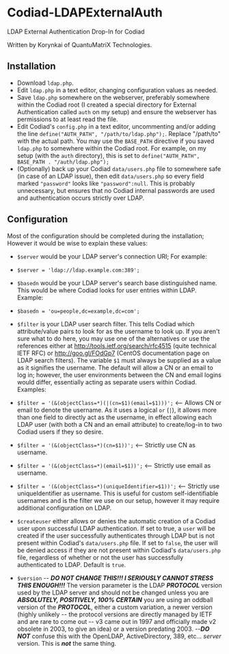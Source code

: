 # Codiad-LDAPExternalAuth
LDAP External Authentication Drop-In for Codiad

Written by Korynkai of QuantuMatriX Technologies.

## Installation

* Download `ldap.php`.
* Edit `ldap.php` in a text editor, changing configuration values as needed.
* Save `ldap.php` somewhere on the webserver, preferably somewhere within the Codiad root (I created a special directory for External Authentication called `auth` on my setup) and ensure the webserver has permissions to at least read the file.
* Edit Codiad's `config.php` in a text editor, uncommenting and/or adding the line `define("AUTH_PATH", "/path/to/ldap.php");`. Replace "/path/to" with the actual path. You may use the `BASE_PATH` directive if you saved `ldap.php` to somewhere within the Codiad root. For example, on my setup (with the `auth` directory), this is set to `define("AUTH_PATH", BASE_PATH . "/auth/ldap.php");`
* (Optionally) back up your Codiad `data/users.php` file to somewhere safe (in case of an LDAP issue), then edit `data/users.php` so every field marked `"password"` looks like `"password":null`. This is probably unnecessary, but ensures that no Codiad internal passwords are used and authentication occurs strictly over LDAP.

## Configuration

Most of the configuration should be completed during the installation; However it would be wise to explain these values:

* `$server` would be your LDAP server's connection URI; For example:
 * `$server = 'ldap://ldap.example.com:389';`

* `$basedn` would be your LDAP server's search base distinguished name. This would be where Codiad looks for user entries within LDAP. Example:
 * `$basedn = 'ou=people,dc=example,dc=com';`

* `$filter` is your LDAP user search filter. This tells Codiad which attribute/value pairs to look for as the username to look up. If you aren't sure what to do here, you may use one of the alternatives or use the references either at http://tools.ietf.org/search/rfc4515 (quite technical IETF RFC) or http://goo.gl/FOdGp7 (CentOS documentation page on LDAP search filters). The variable `$1` must always be supplied as a value as it signifies the username. The default will allow a CN or an email to log in; however, the user environments between the CN and email logins would differ, essentially acting as separate users within Codiad. Examples:
 * `$filter = '(&(objectClass=*)(|(cn=$1)(email=$1)))';` <-- Allows CN or email to denote the username. As it uses a logical `or` (`|`), it allows more than one field to directly act as the username, in effect allowing each LDAP user (with both a CN and an email attribute) to create/log-in to two Codiad users if they so desire.
 * `$filter = '(&(objectClass=*)(cn=$1))';` <-- Strictly use CN as username.
 * `$filter = '(&(objectClass=*)(email=$1))';` <-- Strictly use email as username.
 * `$filter = '(&(objectClass=*)(uniqueIdentifier=$1))';` <-- Strictly use uniqueIdentifier as username. This is useful for custom self-identifiable usernames and is the filter we use on our setup, however it may require additional configuration on LDAP.

* `$createuser` either allows or denies the automatic creation of a Codiad user upon successful LDAP authentication. If set to true, a `user` will be created if the user successfully authenticates through LDAP but is not present within Codiad's `data/users.php` file. If set to `false`, the user will be denied access if they are not present within Codiad's `data/users.php` file, regardless of whether or not the user has successfully authenticated to LDAP. Default is `true`.

* `$version` -- **_DO NOT CHANGE THIS!!! I SERIOUSLY CANNOT STRESS THIS ENOUGH!!!_** The version parameter is the LDAP **_PROTOCOL_** version used by the LDAP server and should not be changed unless you are **_ABSOLUTELY, POSITIVELY, 100% CERTAIN_** you are using an oddball version of the **_PROTOCOL_**, either a custom variation, a newer version (highly unlikely -- the protocol versions are directly managed by IETF and are rare to come out -- v3 came out in 1997 and officially made v2 obsolete in 2003, to give an idea) or a version predating 2003. --**_DO NOT_** confuse this with the OpenLDAP, ActiveDirectory, 389, etc... _server_ version. This is **_not_** the same thing.


